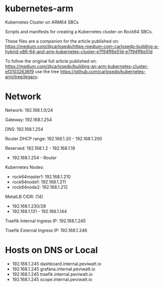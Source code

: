 # kubernetes-arm
Kubernetes Cluster on ARM64 SBCs

Scripts and manifests for creating a Kubernetes cluster on Rock64 SBCs.

These files are a companion for the article published on: https://medium.com/@carlosedp/https-medium-com-carlosedp-building-a-hybrid-x86-64-and-arm-kubernetes-cluster-e7f94ff6e51d-e7f94ff6e51d

To follow the original full article published on: https://medium.com/@carlosedp/building-an-arm-kubernetes-cluster-ef31032636f9 use the tree https://github.com/carlosedp/kubernetes-arm/tree/legacy.

# Network

Network: 192.168.1.0/24

Gateway: 192.168.1.254

DNS: 192.168.1.254

Router DHCP range: 192.168.1.20 - 192.168.1.200

Reserved: 192.168.1.2 - 192.168.1.19
- 192.168.1.254 - Router

Kubernetes Nodes:
- rock64master1: 192.168.1.210
- rock64node1: 192.168.1.211
- rock64node2: 192.168.1.212


MetalLB CIDR: (14)
- 192.168.1.230/28
- 192.168.1.131 - 192.168.1.144


Traefik Internal Ingress IP: 192.168.1.245

Traefik External Ingress IP: 192.168.1.246


# Hosts on DNS or Local
<!-- The configuration added to DNSMasq options on router: address=/.internal.domain.com/192.168.1.245 -->
<!-- - 192.168.1.245 application.internal.peviwatt.io -->
- 192.168.1.245 dashboard.internal.peviwatt.io
- 192.168.1.245 grafana.internal.peviwatt.io
- 192.168.1.245 traefik.internal.peviwatt.io
- 192.168.1.245 scope.internal.peviwatt.io
<!-- - 192.168.1.245 traefik-ext.internal.peviwatt.io -->
<!-- - 192.168.1.246 consul.internal.peviwatt.io -->
<!-- - 192.168.1.246 dashboard.cloud.peviwatt.io -->



